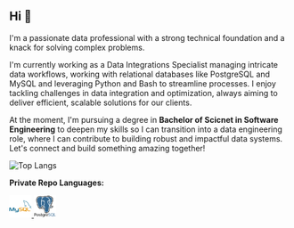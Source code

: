 ## Hi 👋
I'm a passionate data professional with a strong technical foundation and a knack for solving complex problems. 

I'm currently working as a Data Integrations Specialist managing intricate data workflows, working with relational databases like PostgreSQL and MySQL and leveraging Python and Bash to streamline processes. I enjoy tackling challenges in data integration and optimization, always aiming to deliver efficient, scalable solutions for our clients. 

At the moment, I'm pursuing a degree in **Bachelor of Scicnet in Software Engineering** to deepen my skills so I can transition into a data engineering role, where I can contribute to building robust and impactful data systems. Let's connect and build something amazing together!

![Top Langs](https://github-readme-stats-iota-ten-45.vercel.app//api/top-langs/?username=marcosetm&langs_count=10&layout=compact&theme=dracula)


**Private Repo Languages:**
<p align="left"> 
  <a href="https://www.mysql.com/" target="_blank" rel="noreferrer"> <img src="https://raw.githubusercontent.com/devicons/devicon/master/icons/mysql/mysql-original-wordmark.svg" alt="mysql" width="40" height="40"/> </a> 
  <a href="https://www.postgresql.org" target="_blank" rel="noreferrer"> <img src="https://raw.githubusercontent.com/devicons/devicon/master/icons/postgresql/postgresql-original-wordmark.svg" alt="postgresql" width="40" height="40"/> </a> 

</p>


<!--
**marcosetm/marcosetm** is a ✨ _special_ ✨ repository because its `README.md` (this file) appears on your GitHub profile.

Here are some ideas to get you started:

- 🔭 I’m currently working on ...
- 🌱 I’m currently learning ...
- 👯 I’m looking to collaborate on ...
- 🤔 I’m looking for help with ...
- 💬 Ask me about ...
- 📫 How to reach me: ...
- 😄 Pronouns: ...
- ⚡ Fun fact: ...
-->
